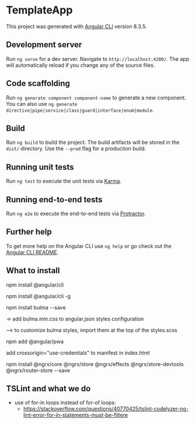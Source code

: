 # TemplateApp

This project was generated with [Angular CLI](https://github.com/angular/angular-cli) version 8.3.5.

## Development server

Run `ng serve` for a dev server. Navigate to `http://localhost:4200/`. The app will automatically reload if you change any of the source files.

## Code scaffolding

Run `ng generate component component-name` to generate a new component. You can also use `ng generate directive|pipe|service|class|guard|interface|enum|module`.

## Build

Run `ng build` to build the project. The build artifacts will be stored in the `dist/` directory. Use the `--prod` flag for a production build.

## Running unit tests

Run `ng test` to execute the unit tests via [Karma](https://karma-runner.github.io).

## Running end-to-end tests

Run `ng e2e` to execute the end-to-end tests via [Protractor](http://www.protractortest.org/).

## Further help

To get more help on the Angular CLI use `ng help` or go check out the [Angular CLI README](https://github.com/angular/angular-cli/blob/master/README.md).


## What to install

npm install @angular/cli

npm install @angular/cli -g

npm install bulma --save

 -> add bulma.min.css to angular.json styles configuration

 --> to customize bulma styles, import them at the top of the styles.scss

npm add @angular/pwa

add crossorigin="use-credentials" to manifest in index.html

npm install @ngrx/core @ngrx/store @ngrx/effects @ngrx/store-devtools @ngrx/router-store --save


## TSLint and what we do

 * use of for-in loops instead of for-of loops:
   * https://stackoverflow.com/questions/40770425/tslint-codelyzer-ng-lint-error-for-in-statements-must-be-filtere
